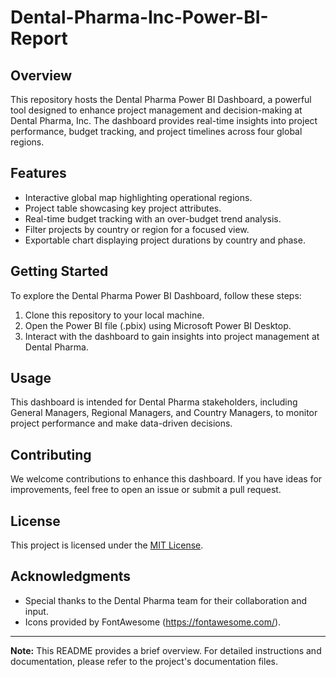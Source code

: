 # Dental-Pharma-Inc-Power-BI-Report

## Overview

This repository hosts the Dental Pharma Power BI Dashboard, a powerful tool designed to enhance project management and decision-making at Dental Pharma, Inc. The dashboard provides real-time insights into project performance, budget tracking, and project timelines across four global regions.

## Features

- Interactive global map highlighting operational regions.
- Project table showcasing key project attributes.
- Real-time budget tracking with an over-budget trend analysis.
- Filter projects by country or region for a focused view.
- Exportable chart displaying project durations by country and phase.

## Getting Started

To explore the Dental Pharma Power BI Dashboard, follow these steps:

1. Clone this repository to your local machine.
2. Open the Power BI file (.pbix) using Microsoft Power BI Desktop.
3. Interact with the dashboard to gain insights into project management at Dental Pharma.

## Usage

This dashboard is intended for Dental Pharma stakeholders, including General Managers, Regional Managers, and Country Managers, to monitor project performance and make data-driven decisions.

## Contributing

We welcome contributions to enhance this dashboard. If you have ideas for improvements, feel free to open an issue or submit a pull request.

## License

This project is licensed under the [MIT License](LICENSE.md).

## Acknowledgments

- Special thanks to the Dental Pharma team for their collaboration and input.
- Icons provided by FontAwesome (https://fontawesome.com/).

---

**Note:** This README provides a brief overview. For detailed instructions and documentation, please refer to the project's documentation files.
